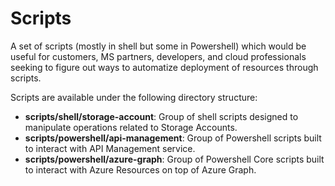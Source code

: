 # Scripts

A set of scripts (mostly in shell but some in Powershell) which would be useful for customers, MS partners, developers, and cloud professionals seeking to figure out ways to automatize deployment of resources through scripts.

Scripts are available under the following directory structure:

* **scripts/shell/storage-account**: Group of shell scripts designed to manipulate operations related to Storage Accounts.
* **scripts/powershell/api-management**: Group of Powershell scripts built to interact with API Management service.
* **scripts/powershell/azure-graph**: Group of Powershell Core scripts built to interact with Azure Resources on top of Azure Graph.
